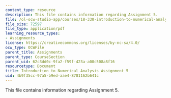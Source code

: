 ```yaml
---
content_type: resource
description: This file contains information regarding Assignment 5.
file: /ol-ocw-studio-app/courses/18-330-introduction-to-numerical-analysis-spring-2012/4b9f35cc97a5b9edaae48781162b641c_MIT18_330S12_hw5.pdf
file_size: 72597
file_type: application/pdf
learning_resource_types:
- Assignments
license: https://creativecommons.org/licenses/by-nc-sa/4.0/
ocw_type: OCWFile
parent_title: Assignments
parent_type: CourseSection
parent_uid: 62c3dd0c-9fa2-f59f-423a-a00c508a8f16
resourcetype: Document
title: Introduction to Numerical Analysis Assignment 5
uid: 4b9f35cc-97a5-b9ed-aae4-8781162b641c
---
```

This file contains information regarding Assignment 5.